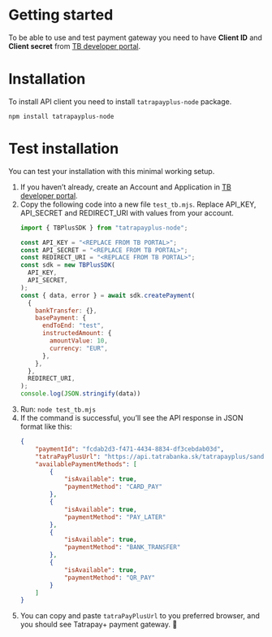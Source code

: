 # Getting started

To be able to use and test payment gateway you need to have **Client ID** and **Client secret** from [TB developer portal](https://developer.tatrabanka.sk/).

# Installation

To install API client you need to install `tatrapayplus-node` package.
```npm
npm install tatrapayplus-node
```

# Test installation

You can test your installation with this minimal working setup.

1. If you haven’t already, create an Account and Application in [TB developer portal](https://developer.tatrabanka.sk/).
2. Copy the following code into a new file `test_tb.mjs`. Replace API_KEY, API_SECRET and REDIRECT_URI with values from your account.
    ```javascript
    import { TBPlusSDK } from "tatrapayplus-node";
   
    const API_KEY = "<REPLACE FROM TB PORTAL>";
    const API_SECRET = "<REPLACE FROM TB PORTAL>";
    const REDIRECT_URI = "<REPLACE FROM TB PORTAL>";
    const sdk = new TBPlusSDK(
      API_KEY,
      API_SECRET,
    );
    const { data, error } = await sdk.createPayment(
      {
        bankTransfer: {},
        basePayment: {
          endToEnd: "test",
          instructedAmount: {
            amountValue: 10,
            currency: "EUR",
          },
        },
      },
      REDIRECT_URI,
    );
    console.log(JSON.stringify(data))
    ```
3. Run: `node test_tb.mjs`
4. If the command is successful, you’ll see the API response in JSON format like this:
    ```json
    {
        "paymentId": "fcdab2d3-f471-4434-8834-df3cebdab03d",
        "tatraPayPlusUrl": "https://api.tatrabanka.sk/tatrapayplus/sandbox/v1/auth?paymentId=xxxx&client_id=xxxx&hmac=xxxx",
        "availablePaymentMethods": [
            {
                "isAvailable": true,
                "paymentMethod": "CARD_PAY"
            },
            {
                "isAvailable": true,
                "paymentMethod": "PAY_LATER"
            },
            {
                "isAvailable": true,
                "paymentMethod": "BANK_TRANSFER"
            },
            {
                "isAvailable": true,
                "paymentMethod": "QR_PAY"
            }
        ]
    }
    ```
5. You can copy and paste `tatraPayPlusUrl` to you preferred browser, and you should see Tatrapay+ payment gateway. 🎉


